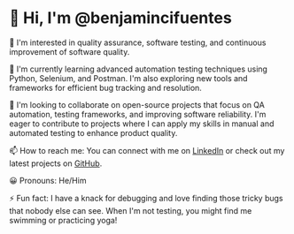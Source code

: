 # 👋 Hi, I'm @benjamincifuentes

👀 I'm interested in quality assurance, software testing, and continuous improvement of software quality.

🌱 I'm currently learning advanced automation testing techniques using Python, Selenium, and Postman. I'm also exploring new tools and frameworks for efficient bug tracking and resolution.

💞️ I'm looking to collaborate on open-source projects that focus on QA automation, testing frameworks, and improving software reliability. I'm eager to contribute to projects where I can apply my skills in manual and automated testing to enhance product quality.

📫 How to reach me: You can connect with me on [LinkedIn](www.linkedin.com/in/benjacifuentes) or check out my latest projects on [GitHub](https://github.com/benjaamincifuentes).

😀 Pronouns: He/Him

⚡ Fun fact: I have a knack for debugging and love finding those tricky bugs that nobody else can see. When I'm not testing, you might find me swimming or practicing yoga!

